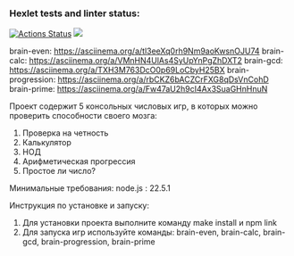 ### Hexlet tests and linter status:
[![Actions Status](https://github.com/Katerus16/frontend-project-44/actions/workflows/hexlet-check.yml/badge.svg)](https://github.com/Katerus16/frontend-project-44/actions)
<a href="https://codeclimate.com/github/Katerus16/frontend-project-44/maintainability"><img src="https://api.codeclimate.com/v1/badges/e8a4388c3b43ee8fe316/maintainability" /></a>

brain-even: https://asciinema.org/a/tl3eeXq0rh9Nm9aoKwsnOJU74
brain-calc: https://asciinema.org/a/VMnHN4UlAs4SyUpYnPgZhDXT2
brain-gcd: https://asciinema.org/a/TXH3M763DcO0p69LoCbyH25BX
brain-progression: https://asciinema.org/a/rbCKZ6bACZCrFXG8qDsVnCohD
brain-prime: https://asciinema.org/a/Fw47aU2h9cI4Ax3SuaGHnHnuN

Проект содержит 5 консольных числовых игр, в которых можно проверить способности своего мозга:
1) Проверка на четность
2) Калькулятор
3) НОД
4) Арифметическая прогрессия
5) Простое ли число?

Минимальные требования: node.js : 22.5.1

Инструкция по установке и запуску: 
1) Для установки проекта выполните команду make install и npm link
2) Для запуска игр используйте команды: brain-even, brain-calc, brain-gcd, brain-progression, brain-prime